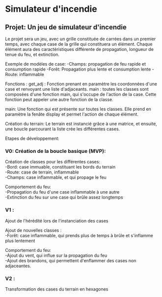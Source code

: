 # Simulateur d'incendie

## Projet: Un jeu de simulateur d'incendie

Le projet sera un jeu, avec un grille constituée de carrées dans un premier temps, avec chaque case de la grille qui constituera un élément. Chaque élément aura des caractéristiques différente de propagation, longueur de tenue du feu, et extinction.

Exemple de modèles de case:
-Champs: propagation de feu rapide et consumption rapide
-Forêt: Propagation plus lente et consumption lente
-Route: inflammable

Fonctions :
get_adj : Fonction prenant en paramètre les coordonnées d'une case et renvoyant une liste d'adjaceants.
main : toutes les classes sont composées d'une fonction main, qui s'occupe de l'action de la case. Cette fonction peut appeler une autre fonction de la classe.

main: Une fonction qui est présente sur toutes les classes. Elle prend en paramètre la fenâte display et permet l'action de chaque élément.

Création du terrain:
Le terrain est instancié grâce à une matrice, et ensuite, une boucle parcourant la liste crée les différentes cases.

Etapes de développement:

### V0: Création de la boucle basique (MVP):

Création de classes pour les différentes cases:  
-Bord: case immuable, constituant les bords du terrain  
-Route: case de terrain, inflammable  
-Champs: case inflammable, et qui propage le feu  

Comportement du feu:  
-Propagation du feu d'une case inflammable à une autre  
-Extinction du feu sur une case qui brûle assez longtemps  

### V1 : 
Ajout de l'hérédité lors de l'instanciation des cases

Ajout de nouvelles classes :  
-Forêt: case inflammable, qui prends plus de temps à brûle et s'inflamme plus lentement

Comportement du feu:  
-Ajout du vent, qui influe sur la propagation du feu  
-Ajout des brandons, qui permettent d'enflammer des cases non adjaceantes.

### V2 :  
Transformation des cases du terrain en hexagones
